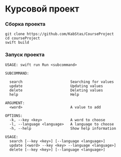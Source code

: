 # Курсовой проект

### Сборка проекта
> 
    git clone https://github.com/KabStas/CourseProject
    cd courseProject
    swift build 

### Запуск проекта
> 
    
    USAGE: swift run Run <subcommand>
    
    SUBCOMMAND:

      search                      Searching for values
      update                      Updating values
      delete                      Deleting values
      help                        Help
       
    ARGUMENT:
      <word>                      A value to add
        
    OPTIONS:
      -k, --key <key>             A word to choose
      -l, --language <language>   A language to choose
      -h, --help                  Show help information  
    
    USAGE: 
      search [--key <key>] [--language <language>]
      update [<word> --key <key> --language <language>]
      delete [--key <key>] [--language <language>]
